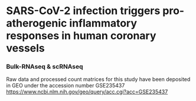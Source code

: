 # SARS-CoV-2 infection triggers pro-atherogenic inflammatory responses in human coronary vessels

### Bulk-RNAseq & scRNAseq
Raw data and processed count matrices for this study have been deposited in GEO under the accession number GSE235437 https://www.ncbi.nlm.nih.gov/geo/query/acc.cgi?acc=GSE235437

